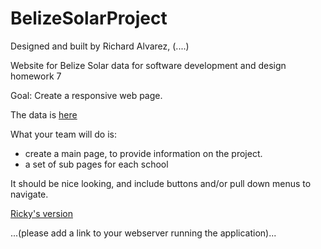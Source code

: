 # BelizeSolarProject

Designed and built by Richard Alvarez, (....)

Website for Belize Solar data for software development and design homework 7

Goal: Create a responsive web page.

The data is [here](https://docs.google.com/document/d/1jhXcbkrk1JekFlCHPpZr_mavFl_XUg0e9h4HGTEOAKA/edit)

What your team will do is:
- create a main page, to provide information on the project. 
- a set of sub pages for each school

It should be nice looking, and include buttons and/or pull down menus to navigate.

[Ricky's version](http://18.117.104.28/BelizeSolarProject/)

...(please add a link to your webserver running the application)...
